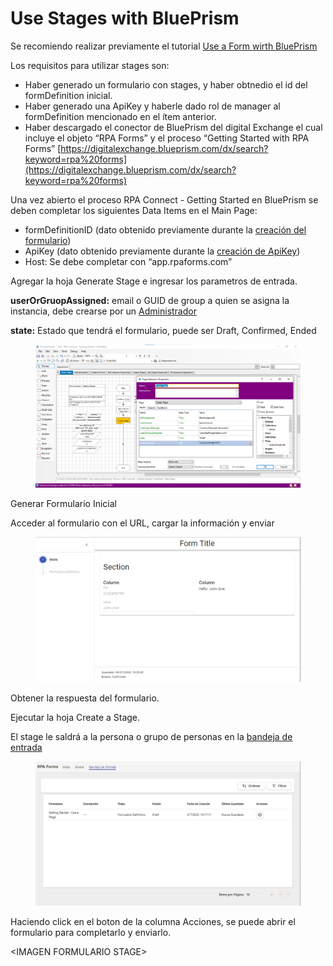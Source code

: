 # Use Stages with BluePrism

Se recomiendo realizar previamente el tutorial [Use a Form wirth BluePrism](../../getting-started/use-a-form/use-a-form-with-blueprism.md)

Los requisitos para utilizar stages son:

* Haber generado un formulario con stages, y haber obtnedio el id del formDefinition inicial.
* Haber generado una ApiKey y haberle dado rol de manager al formDefinition mencionado en el ítem anterior.
* Haber descargado el conector de BluePrism del digital Exchange el cual incluye el objeto “RPA Forms” y el proceso “Getting Started with RPA Forms” [https://digitalexchange.blueprism.com/dx/search?keyword=rpa%20forms](https://digitalexchange.blueprism.com/dx/search?keyword=rpa%20forms)

Una vez abierto el proceso RPA Connect - Getting Started  en BluePrism se deben completar los siguientes Data Items en el Main Page:

* formDefinitionID (dato obtenido previamente durante la [creación del formulario](../../getting-started/create-a-form.md))
* ApiKey (dato obtenido previamente durante la [creación de ApiKey](../../administrator/create-apikey.md))
* Host: Se debe completar con “app.rpaforms.com”

Agregar la hoja Generate Stage e ingresar los parametros de entrada.

**userOrGruopAssigned:** email o GUID de group a quien se asigna la instancia, debe crearse por un [Administrador](../../administrator/users-and-groups.md)

**state:** Estado que tendrá el formulario, puede ser Draft, Confirmed, Ended

<figure><img src="../../../.gitbook/assets/image (4) (2).png" alt=""><figcaption></figcaption></figure>

Generar Formulario Inicial

Acceder al formulario con el URL, cargar la información y enviar

<figure><img src="../../../.gitbook/assets/image (14).png" alt=""><figcaption></figcaption></figure>

Obtener la respuesta del formulario.

Ejecutar la hoja Create a Stage.

El stage le saldrá a la persona o grupo de personas en la [bandeja de entrada](../../user-app/bandeja-de-entrada.md)

<figure><img src="../../../.gitbook/assets/image (15).png" alt=""><figcaption></figcaption></figure>

Haciendo click en el boton de la columna Acciones, se puede abrir el formulario para completarlo y enviarlo.

\<IMAGEN FORMULARIO STAGE>
